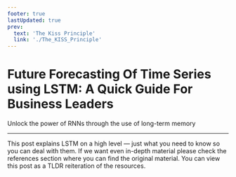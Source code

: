 ```yaml
---
footer: true
lastUpdated: true
prev:
  text: 'The Kiss Principle'
  link: './The_KISS_Principle'
---
```


# Future Forecasting Of Time Series using LSTM: A Quick Guide For Business Leaders

Unlock the power of RNNs through the use of long-term memory

---

This post explains LSTM on a high level — just what you need to know so you can deal with them. If we want even in-depth material please check the references section where you can find the original material. You can view this post as a TLDR reiteration of the resources.
